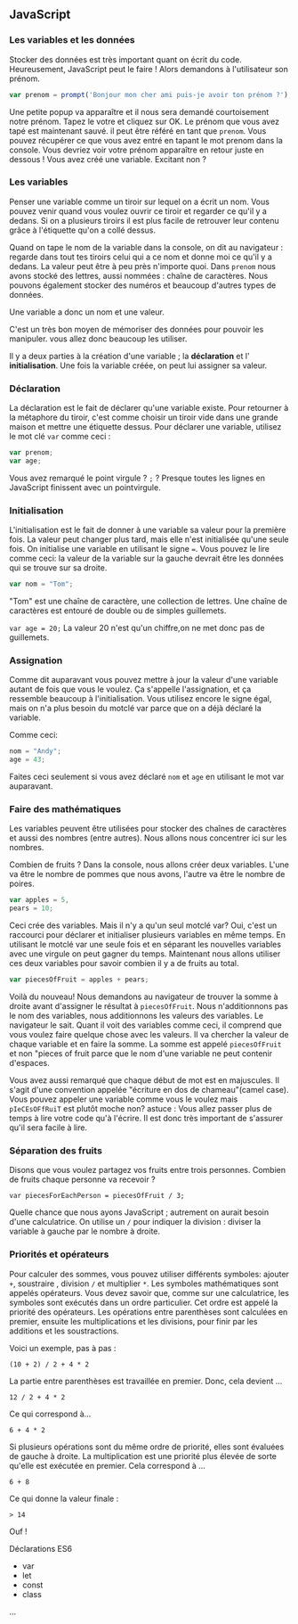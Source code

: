 ## JavaScript

### Les variables et les données
Stocker des données est très important quant on écrit du code. Heureusement, JavaScript peut le faire !
Alors demandons à l'utilisateur son prénom.

```js
var prenom = prompt('Bonjour mon cher ami puis-je avoir ton prénom ?');
```
Une petite popup va apparaître et il nous sera demandé courtoisement notre prénom. Tapez le votre et cliquez sur OK.
Le prénom que vous avez tapé est maintenant sauvé. il peut être référé en tant que `prenom`. 
Vous pouvez récupérer ce que vous avez entré en tapant le mot  prenom  dans la console. Vous devriez voir votre prénom apparaître en retour juste en dessous !
Vous avez créé une variable. Excitant non ?

### Les variables
Penser une variable comme un tiroir sur lequel on a écrit un nom. 
Vous pouvez venir quand vous voulez ouvrir ce tiroir et regarder ce qu'il y a dedans. Si on a plusieurs tiroirs il est plus facile de retrouver leur contenu grâce à l'étiquette qu'on a collé dessus.

Quand on tape le nom de la variable dans la console, on dit au navigateur : regarde dans tout tes tiroirs celui qui a ce nom et donne moi ce qu'il y a dedans. 
La valeur peut être à peu près n'importe quoi. Dans `prenom` nous avons stocké des lettres, aussi nommées : chaîne de caractères. Nous pouvons également stocker des numéros et beaucoup d'autres types de données.

Une variable a donc un nom et une valeur.

C'est un très bon moyen de mémoriser des données pour pouvoir les manipuler. vous allez donc beaucoup les utiliser. 

Il y a deux parties à la création d'une variable ; la **déclaration** et l' **initialisation**. 
Une fois la variable créée, on peut lui assigner sa valeur.

### Déclaration
La déclaration est le fait de déclarer qu'une variable existe. Pour retourner à la métaphore du tiroir, c'est comme choisir un tiroir vide dans une grande maison et mettre une étiquette dessus.
Pour déclarer une variable, utilisez le mot clé `var` comme ceci :

```js
var prenom;
var age;
```
Vous avez remarqué le point virgule ? `;` ? 
Presque toutes les lignes en JavaScript finissent avec un point­virgule.

### Initialisation
L'initialisation est le fait de donner à une variable sa valeur pour la première fois. La valeur peut changer plus tard, mais elle n'est initialisée qu'une seule fois.
On initialise une variable en utilisant le signe `=`. Vous pouvez le lire comme ceci: la valeur de la variable sur la gauche devrait être les données qui se trouve sur sa droite.

```js 
var nom = "Tom";
```

"Tom" est une chaîne de caractère, une collection de lettres. Une chaîne de caractères est entouré de double ou de simples guillemets.

`var age = 20;`
La valeur 20 n'est qu'un chiffre,on ne met donc pas de guillemets.

### Assignation
Comme dit auparavant vous pouvez mettre à jour la valeur d'une variable autant de fois que vous le voulez. 
Ça s'appelle l'assignation, et ça ressemble beaucoup à l'initialisation. 
Vous utilisez encore le signe égal, mais on n'a plus besoin du mot­clé var parce que on a déjà déclaré la variable.

Comme ceci:

```js
nom = "Andy";
age = 43;
```
Faites ceci seulement si vous avez déclaré `nom` et `age` en utilisant le mot var auparavant. 

### Faire des mathématiques
Les variables peuvent être utilisées pour stocker des chaînes de caractères et aussi des nombres (entre autres). Nous allons nous concentrer ici sur les nombres.

Combien de fruits ?
Dans la console, nous allons créer deux variables. 
L'une va être le nombre de pommes que nous avons, l'autre va être le nombre de poires.

```js
var apples = 5,
pears = 10;
```
Ceci crée des variables. 
Mais il n'y a qu'un seul mot­clé var? 
Oui, c'est un raccourci pour déclarer et initialiser plusieurs variables en même temps. 
En utilisant le mot­clé var une seule fois et en séparant les nouvelles variables avec une virgule on peut gagner du temps.
Maintenant nous allons utiliser ces deux variables pour savoir combien il y a de fruits au total.

```js
var piecesOfFruit = apples + pears;
```
Voilà du nouveau! Nous demandons au navigateur de trouver la somme à droite avant d'assigner le résultat à `piecesOfFruit`. 
Nous n'additionnons pas le nom des variables, nous additionnons les valeurs des variables. Le navigateur le sait. 
Quant il voit des variables comme ceci, il comprend que vous voulez faire quelque chose avec les valeurs. Il va chercher la valeur de chaque variable et en faire la somme.
La somme est appelé `piecesOfFruit` et non "pieces of fruit parce que le nom d'une variable ne peut contenir d'espaces.

Vous avez aussi remarqué que chaque début de mot est en majuscules. 
Il s'agit d'une convention appelée "écriture en dos de chameau"(camel case). Vous pouvez appeler une variable comme vous le voulez mais `pIeCEsOFfRuiT` est plutôt moche non?
astuce : Vous allez passer plus de temps à lire votre code qu'à l'écrire. 
Il est donc très important de s'assurer qu'il sera facile à lire.

### Séparation des fruits
Disons que vous voulez partagez vos fruits entre trois personnes. 
Combien de fruits chaque personne va recevoir ?

```
var piecesForEachPerson = piecesOfFruit / 3;
```

Quelle chance que nous ayons JavaScript ; autrement on aurait besoin d'une calculatrice.
On utilise un `/` pour indiquer la division : diviser la variable à gauche par le nombre à droite.

### Priorités et opérateurs
Pour calculer des sommes, vous pouvez utiliser différents symboles: ajouter `+`, soustraire `­`, division `/` et multiplier `*`.
Les symboles mathématiques sont appelés opérateurs. Vous devez savoir que, comme sur une calculatrice, les symboles sont exécutés dans un ordre particulier. 
Cet ordre est appelé la priorité des opérateurs. Les opérations entre parenthèses sont calculées en premier, ensuite les multiplications et les divisions, pour finir par les additions et les soustractions.

Voici un exemple, pas à pas :
```
(10 + 2) / 2 + 4 * 2
```

La partie entre parenthèses est travaillée en premier. Donc, cela devient ...
```
12 / 2 + 4 * 2
```

Ce qui correspond à...
```
6 + 4 * 2
```

Si plusieurs opérations sont du même ordre de priorité, elles sont évaluées de gauche à droite.
La multiplication est une priorité plus élevée de sorte qu'elle est exécutée en premier. 
Cela correspond à ...
```
6 + 8
```

Ce qui donne la valeur finale :
```
­> 14
```

Ouf !


Déclarations ES6

- var 
- let
- const 
- class

...

